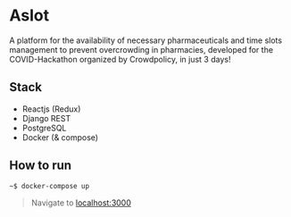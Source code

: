 # Aslot

A platform for the availability of necessary pharmaceuticals and time slots management to prevent overcrowding in pharmacies, developed for the COVID-Hackathon organized by Crowdpolicy, in just 3 days! 


## Stack

- Reactjs (Redux)
- Django REST
- PostgreSQL
- Docker (& compose)

## How to run

```
~$ docker-compose up
```
> Navigate to [localhost:3000](http://127.0.0.1:3000)
